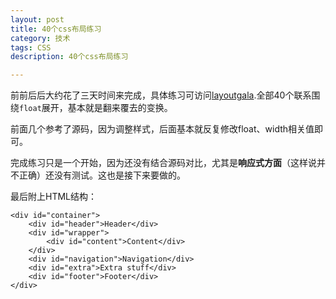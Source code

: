 ```yaml
---
layout: post
title: 40个css布局练习
category: 技术
tags: CSS
description: 40个css布局练习

---
```


前前后后大约花了三天时间来完成，具体练习可访问[layoutgala](http://blog.html.it/layoutgala/).全部40个联系围绕`float`展开，基本就是翻来覆去的变换。

前面几个参考了源码，因为调整样式，后面基本就反复修改float、width相关值即可。

完成练习只是一个开始，因为还没有结合源码对比，尤其是**响应式方面**（这样说并不正确）还没有测试。这也是接下来要做的。

最后附上HTML结构：

	<div id="container">
		<div id="header">Header</div>
  		<div id="wrapper">
    		<div id="content">Content</div>
  		</div>
  		<div id="navigation">Navigation</div>
  		<div id="extra">Extra stuff</div>
  		<div id="footer">Footer</div>
	</div> 
